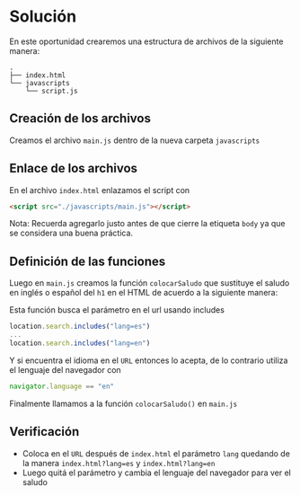 # Solución

En este oportunidad crearemos una estructura de archivos de la siguiente manera:

```
.
├── index.html
└── javascripts
    └── script.js
```

## Creación de los archivos

Creamos el archivo `main.js` dentro de la nueva carpeta `javascripts`

## Enlace de los archivos

En el archivo `index.html` enlazamos el script con 

```html
<script src="./javascripts/main.js"></script>
```

Nota: Recuerda agregarlo justo antes de que cierre la etiqueta `body` ya que se considera una buena práctica.

## Definición de las funciones

Luego en `main.js` creamos la función `colocarSaludo` que sustituye el saludo en inglés o español del `h1` en el HTML de acuerdo a la siguiente manera:

Esta función busca el parámetro en el url usando includes

```javascript
location.search.includes("lang=es")
...
location.search.includes("lang=en")
```

Y si encuentra el idioma en el `URL` entonces lo acepta, de lo contrario utiliza el lenguaje del navegador con

```javascript
navigator.language == "en"
```

Finalmente llamamos a la función `colocarSaludo()` en `main.js`

## Verificación

- Coloca en el `URL` después de `index.html` el parámetro `lang` quedando  de la manera `index.html?lang=es` y `index.html?lang=en`
- Luego quitá el parámetro y cambia el lenguaje del navegador para ver el saludo

